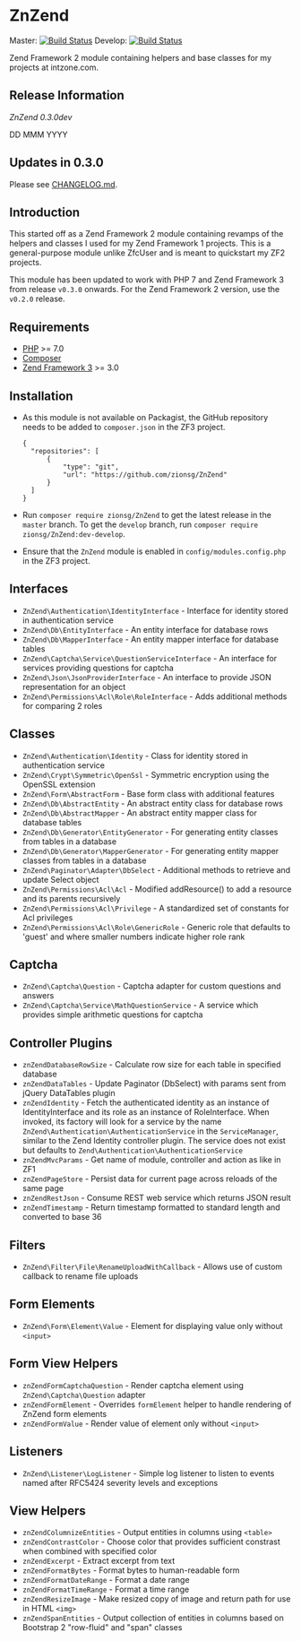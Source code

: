# ZnZend

Master:
[![Build Status](https://secure.travis-ci.org/zionsg/ZnZend.png?branch=master)](https://travis-ci.org/zionsg/ZnZend)
Develop:
[![Build Status](https://secure.travis-ci.org/zionsg/ZnZend.png?branch=develop)](https://travis-ci.org/zionsg/ZnZend)

Zend Framework 2 module containing helpers and base classes for my projects at intzone.com.

## Release Information
*ZnZend 0.3.0dev*

DD MMM YYYY

## Updates in 0.3.0
Please see [CHANGELOG.md](CHANGELOG.md).

## Introduction
This started off as a Zend Framework 2 module containing revamps of the helpers and classes I used for my Zend
Framework 1 projects. This is a general-purpose module unlike ZfcUser and is meant to quickstart my ZF2 projects.

This module has been updated to work with PHP 7 and Zend Framework 3 from release `v0.3.0` onwards.
For the Zend Framework 2 version, use the `v0.2.0` release.

## Requirements
- [PHP](http://php.net/) >= 7.0
- [Composer](https://getcomposer.org/)
- [Zend Framework 3](https://framework.zend.com/) >= 3.0

## Installation
- As this module is not available on Packagist, the GitHub repository needs to be added to `composer.json` in the
  ZF3 project.

  ```
  {
    "repositories": [
        {
            "type": "git",
            "url": "https://github.com/zionsg/ZnZend"
        }
    ]
  }
  ```
- Run `composer require zionsg/ZnZend` to get the latest release in the `master` branch.
  To get the `develop` branch, run `composer require zionsg/ZnZend:dev-develop`.
- Ensure that the `ZnZend` module is enabled in `config/modules.config.php` in the ZF3 project.

## Interfaces
- `ZnZend\Authentication\IdentityInterface` - Interface for identity stored in authentication service
- `ZnZend\Db\EntityInterface` - An entity interface for database rows
- `ZnZend\Db\MapperInterface` - An entity mapper interface for database tables
- `ZnZend\Captcha\Service\QuestionServiceInterface` - An interface for services providing questions for captcha
- `ZnZend\Json\JsonProviderInterface` - An interface to provide JSON representation for an object
- `ZnZend\Permissions\Acl\Role\RoleInterface` - Adds additional methods for comparing 2 roles

## Classes
- `ZnZend\Authentication\Identity` - Class for identity stored in authentication service
- `ZnZend\Crypt\Symmetric\OpenSsl` - Symmetric encryption using the OpenSSL extension
- `ZnZend\Form\AbstractForm` - Base form class with additional features
- `ZnZend\Db\AbstractEntity` - An abstract entity class for database rows
- `ZnZend\Db\AbstractMapper` - An abstract entity mapper class for database tables
- `ZnZend\Db\Generator\EntityGenerator` - For generating entity classes from tables in a database
- `ZnZend\Db\Generator\MapperGenerator` - For generating entity mapper classes from tables in a database
- `ZnZend\Paginator\Adapter\DbSelect` - Additional methods to retrieve and update Select object
- `ZnZend\Permissions\Acl\Acl` - Modified addResource() to add a resource and its parents recursively
- `ZnZend\Permissions\Acl\Privilege` - A standardized set of constants for Acl privileges
- `ZnZend\Permissions\Acl\Role\GenericRole` - Generic role that defaults to 'guest' and where smaller numbers indicate
  higher role rank

## Captcha
* `ZnZend\Captcha\Question` - Captcha adapter for custom questions and answers
* `ZnZend\Captcha\Service\MathQuestionService` - A service which provides simple arithmetic questions for captcha

## Controller Plugins
- `znZendDatabaseRowSize` - Calculate row size for each table in specified database
- `znZendDataTables` - Update Paginator (DbSelect) with params sent from jQuery DataTables plugin
- `znZendIdentity`   - Fetch the authenticated identity as an instance of IdentityInterface
  and its role as an instance of RoleInterface. When invoked, its factory will look for a service
  by the name `ZnZend\Authentication\AuthenticationService` in the `ServiceManager`, similar
  to the Zend Identity controller plugin. The service does not exist but defaults to
  `Zend\Authentication\AuthenticationService`
- `znZendMvcParams`  - Get name of module, controller and action as like in ZF1
- `znZendPageStore`  - Persist data for current page across reloads of the same page
- `znZendRestJson`   - Consume REST web service which returns JSON result
- `znZendTimestamp`  - Return timestamp formatted to standard length and converted to base 36

## Filters
- `ZnZend\Filter\File\RenameUploadWithCallback` - Allows use of custom callback to rename file uploads

## Form Elements
- `ZnZend\Form\Element\Value` - Element for displaying value only without `<input>`

## Form View Helpers
- `znZendFormCaptchaQuestion` - Render captcha element using `ZnZend\Captcha\Question` adapter
- `znZendFormElement` - Overrides `formElement` helper to handle rendering of ZnZend form elements
- `znZendFormValue` - Render value of element only without `<input>`

## Listeners
- `ZnZend\Listener\LogListener` - Simple log listener to listen to events named after RFC5424 severity levels
  and exceptions

## View Helpers
- `znZendColumnizeEntities` - Output entities in columns using `<table>`
- `znZendContrastColor` - Choose color that provides sufficient constrast when combined with specified color
- `znZendExcerpt` - Extract excerpt from text
- `znZendFormatBytes` - Format bytes to human-readable form
- `znZendFormatDateRange` - Format a date range
- `znZendFormatTimeRange` - Format a time range
- `znZendResizeImage` - Make resized copy of image and return path for use in HTML `<img>`
- `znZendSpanEntities` - Output collection of entities in columns based on Bootstrap 2 "row-fluid" and "span" classes
